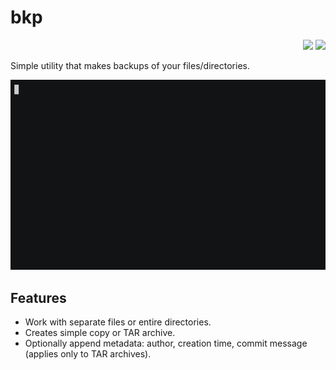 # bkp

<p align="right">
<a href="https://github.com/gergelyk/bkp"><img src="/assets/github.svg"/></a>
<a href="https://pypi.python.org/pypi/bkp"><img src="/assets/package.svg"/></a>
</p>

Simple utility that makes backups of your files/directories.

![](https://raw.githubusercontent.com/gergelyk/bkp/master/docs/demo.gif)

## Features

* Work with separate files or entire directories.
* Creates simple copy or TAR archive.
* Optionally append metadata: author, creation time, commit message (applies only to TAR archives).
